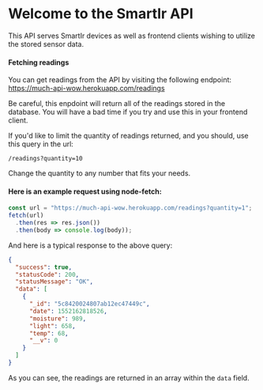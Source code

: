 # Welcome to the SmartIr API

This API serves SmartIr devices as well as frontend clients wishing to utilize the stored sensor data.

#### Fetching readings

You can get readings from the API by visiting the following endpoint:
https://much-api-wow.herokuapp.com/readings

Be careful, this enpdoint will return all of the readings stored in the database. You will have a bad time if you try and use this in your frontend client.

If you'd like to limit the quantity of readings returned, and you should, use this query in the url:

```
/readings?quantity=10
```

Change the quantity to any number that fits your needs.

#### Here is an example request using node-fetch:

```js
const url = "https://much-api-wow.herokuapp.com/readings?quantity=1";
fetch(url)
  .then(res => res.json())
  .then(body => console.log(body));
```

And here is a typical response to the above query:

```json
{
  "success": true,
  "statusCode": 200,
  "statusMessage": "OK",
  "data": [
    {
      "_id": "5c8420024807ab12ec47449c",
      "date": 1552162818526,
      "moisture": 989,
      "light": 658,
      "temp": 68,
      "__v": 0
    }
  ]
}
```

As you can see, the readings are returned in an array within the `data` field.
